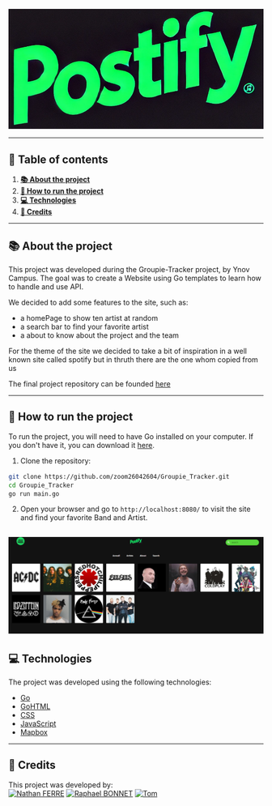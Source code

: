 <p align="center">
  <img src="static/img/TEXT%20LOGO.PNG" alt="banner"/>
</p>

---

## 📖 Table of contents


1. [**📚 About the project**](#-about-the-project)
2. [**🚀 How to run the project**](#-how-to-run-the-project)
3. [**💻 Technologies**](#-technologies)
4. [**👥 Credits**](#-credits)

---

## 📚 About the project

This project was developed during the Groupie-Tracker project, by Ynov Campus. The goal was to create a Website using Go templates to learn how to handle and use API.

We decided to add some features to the site, such as:
- a homePage to show ten artist at random
- a search bar to find your favorite artist
- a about to know about the project and the team

For the theme of the site we decided to take a bit of inspiration in a well known site called spotify but in thruth there are the one whom copied from us 

The final project repository can be founded [here](https://github.com/zoom26042604/Groupie_Tracker)

---

## 🚀 How to run the project

To run the project, you will need to have Go installed on your computer. If you don't have it, you can download it [here](https://golang.org/dl/).

1. Clone the repository:
```bash
git clone https://github.com/zoom26042604/Groupie_Tracker.git
cd Groupie_Tracker
go run main.go
```

2. Open your browser and go to `http://localhost:8080/` to visit the site and find your favorite Band and Artist.

![alt text](/static/img/presentation_image.png)
---

## 💻 Technologies

The project was developed using the following technologies:
- [Go](https://golang.org/)
- [GoHTML](https://pkg.go.dev/html/template)
- [CSS]()
- [JavaScript](https://www.javascript.com/)
- [Mapbox](https://www.mapbox.com/)

---

## 👥 Credits

This project was developed by:
<br>
<a href="https://github.com/zoom26042604"><img src="https://avatars.githubusercontent.com/u/186803356?v=4" alt="Nathan FERRE" width="69" height="69"/></a>
<a href="https://github.com/LeRaphouu"><img src="https://avatars.githubusercontent.com/u/188911609?v=4" alt="Raphael BONNET" width="69" height="69"/></a>
<a href="https://github.com/tompass8"><img src="https://avatars.githubusercontent.com/u/183885775?v=4" alt="Tom " width="69" height="69"/></a>
